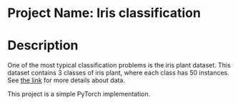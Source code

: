 # Project Name: Iris classification

# Description
One of the most typical classification problems is the iris plant dataset. This dataset contains 3 classes of iris plant, where each class has 50 instances. See [the link](https://archive.ics.uci.edu/ml/datasets/iris) for more details about data.

This project is a simple PyTorch implementation.
